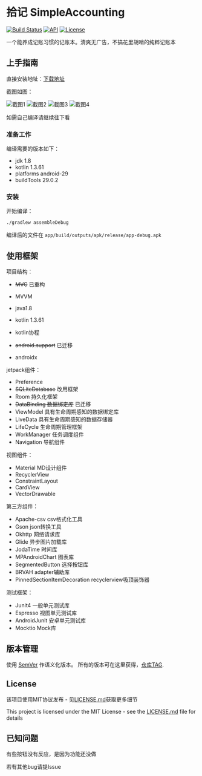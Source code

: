 # 拾记 SimpleAccounting

[![Build Status](https://travis-ci.com/SkywalkerDarren/SimpleAccounting.svg?branch=master)](https://travis-ci.com/SkywalkerDarren/SimpleAccounting)
[![API](https://img.shields.io/badge/API-21%2B-brightgreen.svg?style=flat)](https://android-arsenal.com/api?level=21)
[![License](https://img.shields.io/github/license/SkywalkerDarren/SimpleAccounting)](https://img.shields.io/github/license/SkywalkerDarren/SimpleAccounting)

一个能养成记账习惯的记账本。清爽无广告，不搞花里胡哨的纯粹记账本

## 上手指南

直接安装地址：[下载地址](https://github.com/SkywalkerDarren/SimpleAccounting/releases)

截图如图：

![截图1]()
![截图2]()
![截图3]()
![截图4]()

如需自己编译请继续往下看

### 准备工作

编译需要的版本如下：

* jdk 1.8
* kotlin 1.3.61
* platforms android-29
* buildTools 29.0.2

### 安装

开始编译：

```bash
./gradlew assembleDebug
```

编译后的文件在 `app/build/outputs/apk/release/app-debug.apk`

## 使用框架

项目结构：

* ~~MVC~~ 已重构
* MVVM

* java1.8
* kotlin 1.3.61
* kotlin协程

* ~~android.support~~ 已迁移
* androidx

jetpack组件：

* Preference
* ~~SQLiteDatabase~~ 改用框架
* Room 持久化框架
* ~~DataBinding 数据绑定库~~ 已迁移
* ViewModel 具有生命周期感知的数据绑定库
* LiveData 具有生命周期感知的数据存储器
* LifeCycle 生命周期管理框架
* WorkManager 任务调度组件
* Navigation 导航组件

视图组件：

* Material MD设计组件
* RecyclerView
* ConstraintLayout
* CardView
* VectorDrawable

第三方组件：

* Apache-csv csv格式化工具
* Gson json转换工具
* Okhttp 网络请求库
* Glide 异步图片加载库
* JodaTime 时间库
* MPAndroidChart 图表库
* SegmentedButton 选择按钮库
* BRVAH adapter辅助库
* PinnedSectionItemDecoration recyclerview吸顶装饰器

测试框架：

* Junit4 一般单元测试库
* Espresso 视图单元测试库
* AndroidJunit 安卓单元测试库
* Mocktio Mock库

## 版本管理

使用 [SemVer](https://semver.org/lang/zh-CN/) 作语义化版本。 所有的版本可在这里获得，[仓库TAG](https://github.com/SkywalkerDarren/SimpleAccounting/tags). 

## License

该项目使用MIT协议发布 - 见[LICENSE.md](LICENSE.md)获取更多细节

This project is licensed under the MIT License - see the [LICENSE.md](LICENSE.md) file for details

## 已知问题

有些按钮没有反应，是因为功能还没做

若有其他bug请提Issue
